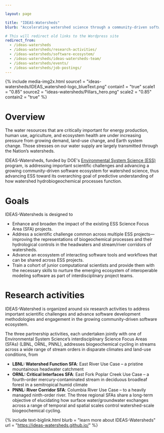 ```yaml
---

layout: page

title: "IDEAS-Watersheds"
blurb: "Accelerating watershed science through a community-driven software ecosystem"

# This will redirect old links to the Wordpress site
redirect_from: 
  - /ideas-watersheds
  - /ideas-watersheds/research-activities/
  - /ideas-watersheds/software-ecosystem/
  - /ideas-watersheds/ideas-watersheds-team/
  - /ideas-watersheds/events/
  - /ideas-watersheds/job-postings/
---
```


{% 	include media-img2x.html 
	  source1 = "ideas-watersheds/IDEAS_watershed-logo_blueText.png"
	  contain1 = "true"
      scale1 = "0.85"
     source2 = "ideas-watersheds/Pillars_hero.png"
	 scale2 = "0.85"
	contain2 = "true"
%}

# Overview

The water resources that are critically important for energy production, human use, agriculture, and ecosystem health are under increasing pressure from growing demand, land-use change, and Earth system change. Those stresses on our water supply are largely transmitted through the Nation’s watersheds.

IDEAS-Watersheds, funded by DOE's [Environmental System Science (ESS)](https://ess.science.energy.gov) program, is addressing important scientific challenges and advancing a growing community-driven software ecosystem for watershed science, thus advancing ESS toward its overarching goal of predictive understanding of how watershed hydrobiogeochemical processes function.

# Goals

IDEAS-Watersheds is designed to

- Enhance and broaden the impact of the existing ESS Science Focus Area (SFA) projects.
- Address a scientific challenge common across multiple ESS projects—improving the representations of biogeochemical processes and their hydrological controls in the headwaters and stream/river corridors of watersheds.
- Advance an ecosystem of interacting software tools and workflows that can be shared across ESS projects.
- Train a cohort of junior computational scientists and provide them with the necessary skills to nurture the emerging ecosystem of interoperable modeling software as part of interdisciplinary project teams.

# Research activities

IDEAS-Watershed is organized around six research activities to address important scientific challenges and advance software development methodologies and engagement in the growing community-driven software ecosystem.

The three partnership activities, each undertaken jointly with one of Environmental System Science’s interdisciplinary Science Focus Areas (SFAs) (LBNL, ORNL, PNNL), addresses biogeochemical cycling in streams across a wide range of stream orders in disparate climates and land-use conditions, from

- **LBNL: Watershed Function SFA**: East River Use Case – a pristine mountainous headwater catchment
- **ORNL: Critical Interfaces SFA**: East Fork Poplar Creek Use Case – a fourth-order mercury-contaminated stream in deciduous broadleaf forest in a semitropical humid climate
- **PNNL: River Corridor SFA**: Columbia River Use Case – to a heavily managed ninth-order river.
The three regional SFAs share a long-term objective of elucidating how surface water/groundwater exchanges across a range of temporal and spatial scales control watershed-scale biogeochemical cycling.


{% 	include text-biglink.html
		blurb = "learn more about IDEAS-Watersheds"
		url = "https://ideas-watersheds.github.io/"
%}
